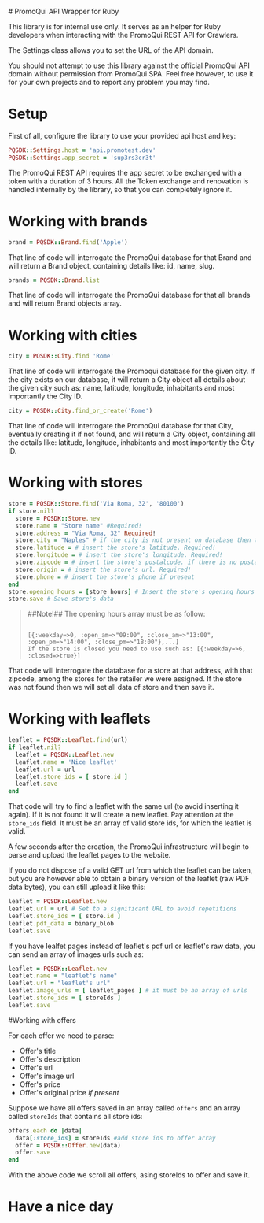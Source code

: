 # PromoQui API Wrapper for Ruby

This library is for internal use only. It serves as an helper for Ruby developers when interacting with the PromoQui REST API for Crawlers.

The Settings class allows you to set the URL of the API domain.

You should not attempt to use this library against the official PromoQui API domain without permission from PromoQui SPA. Feel free however, to use it for your own projects and to report any problem you may find.

# Setup

First of all, configure the library to use your provided api host and key:

```ruby
PQSDK::Settings.host = 'api.promotest.dev'
PQSDK::Settings.app_secret = 'sup3rs3cr3t'
```

The PromoQui REST API requires the app secret to be exchanged with a token with a duration of 3 hours. All the Token exchange and renovation is handled internally by the library, so that you can completely ignore it.

# Working with brands

```ruby
brand = PQSDK::Brand.find('Apple')
```

That line of code will interrogate the PromoQui database for that Brand and will return a Brand object, containing details like: id, name, slug.

```ruby
brands = PQSDK::Brand.list
```

That line of code will interrogate the PromoQui database for that all brands and will return Brand objects array.

# Working with cities

```ruby
city = PQSDK::City.find 'Rome'
```
That line of code will interrogate the Promoqui database for the given city. If the city exists on our database, it will return a City object all details about the given city such as: name, latitude, longitude, inhabitants and most importantly the City ID.

```ruby
city = PQSDK::City.find_or_create('Rome')
```

That line of code will interrogate the PromoQui database for that City, eventually creating it if not found, and will return a City object, containing all the details like: latitude, longitude, inhabitants and most importantly the City ID.

# Working with stores

```ruby
store = PQSDK::Store.find('Via Roma, 32', '80100')
if store.nil?
  store = PQSDK::Store.new 
  store.name = "Store name" #Required!
  store.address = "Via Roma, 32" Required!
  store.city = "Naples" # if the city is not present on database then the city will be created. Required!
  store.latitude = # insert the store's latitude. Required!
  store.longitude = # insert the store's longitude. Required!
  store.zipcode = # insert the store's postalcode. if there is no postalcode, insert "00000". Required!
  store.origin = # insert the store's url. Required!
  store.phone = # insert the store's phone if present
end
store.opening_hours = [store_hours] # Insert the store's opening hours as array. Required!
store.save # Save store's data
```

>##Note!##
>The opening hours array must be as follow:
><pre><code language="ruby">
>[{:weekday=>0, :open_am=>"09:00", :close_am=>"13:00", :open_pm=>"14:00", :close_pm=>"18:00"},...]
> If the store is closed you need to use such as: [{:weekday=>6, :closed=>true}]
></code></pre>


That code will interrogate the database for a store at that address, with that zipcode, among the stores for the retailer we were assigned. If the store was not found then we will set all data of store and then save it.

# Working with leaflets

```ruby
leaflet = PQSDK::Leaflet.find(url)
if leaflet.nil?
  leaflet = PQSDK::Leaflet.new
  leaflet.name = 'Nice leaflet'
  leaflet.url = url
  leaflet.store_ids = [ store.id ]
  leaflet.save
end
```

That code will try to find a leaflet with the same url (to avoid inserting it again). If it is not found it will create a new leaflet. Pay attention at the `store_ids` field. It must be an array of valid store ids, for which the leaflet is valid.

A few seconds after the creation, the PromoQui infrastructure will begin to parse and upload the leaflet pages to the website.

If you do not dispose of a valid GET url from which the leaflet can be taken, but you are however able to obtain a binary version of the leaflet (raw PDF data bytes), you can still upload it like this:

```ruby
leaflet = PQSDK::Leaflet.new
leaflet.url = url # Set to a significant URL to avoid repetitions
leaflet.store_ids = [ store.id ]
leaflet.pdf_data = binary_blob
leaflet.save
```

If you have lealfet pages instead of leaflet's pdf url or leaflet's raw data, you can send an array of images urls such as:

```ruby
leaflet = PQSDK::Leaflet.new
leaflet.name = "leaflet's name"
leaflet.url = "leaflet's url"
leaflet.image_urls = [ leaflet_pages ] # it must be an array of urls
leaflet.store_ids = [ storeIds ]
leaflet.save
```
#Working with offers

For each offer we need to parse:
  * Offer's title
  * Offer's description
  * Offer's url
  * Offer's image url
  * Offer's price
  * Offer's original price _if present_
  
Suppose we have all offers saved in an array called `offers` and an array called `storeIds` that contains all store ids:
```ruby
offers.each do |data|
  data[:store_ids] = storeIds #add store ids to offer array
  offer = PQSDK::Offer.new(data)
  offer.save
end
```
With the above code we scroll all offers, asing storeIds to offer and save it.

# Have a nice day
